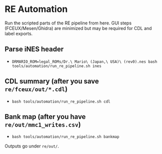 # RE Automation

Run the scripted parts of the RE pipeline from here. GUI steps (FCEUX/Mesen/Ghidra) are minimized but may be required for CDL and label exports.

## Parse iNES header
- `DRMARIO_ROM=legal_ROMs/Dr.\ Mario\ (Japan,\ USA)\ (rev0).nes bash tools/automation/run_re_pipeline.sh ines`

## CDL summary (after you save `re/fceux/out/*.cdl`)
- `bash tools/automation/run_re_pipeline.sh cdl`

## Bank map (after you have `re/out/mmc1_writes.csv`)
- `bash tools/automation/run_re_pipeline.sh bankmap`

Outputs go under `re/out/`.
